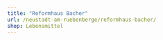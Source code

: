 ```yaml
---
title: "Reformhaus Bacher"
url: /neustadt-am-ruebenberge/reformhaus-bacher/
shop: Lebensmittel
---
```

